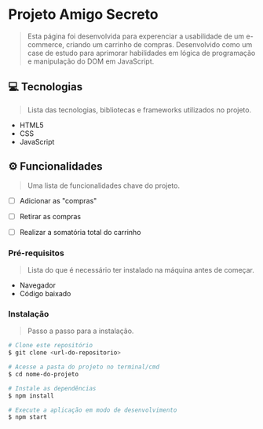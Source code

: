# Projeto Amigo Secreto
> Esta página foi desenvolvida para experenciar a usabilidade de um e-commerce, criando um carrinho de compras. Desenvolvido como um case de estudo para aprimorar habilidades em lógica de programação e manipulação do DOM em JavaScript.

## 💻 Tecnologias
> Lista das tecnologias, bibliotecas e frameworks utilizados no projeto.
* HTML5
* CSS
* JavaScript

## ⚙️ Funcionalidades
> Uma lista de funcionalidades chave do projeto.
* [ ] Adicionar as "compras"
* [ ] Retirar as compras
* [ ] Realizar a somatória total do carrinho


### Pré-requisitos
> Lista do que é necessário ter instalado na máquina antes de começar.
* Navegador
* Código baixado 

### Instalação
> Passo a passo para a instalação.
```bash
# Clone este repositório
$ git clone <url-do-repositorio>

# Acesse a pasta do projeto no terminal/cmd
$ cd nome-do-projeto

# Instale as dependências
$ npm install

# Execute a aplicação em modo de desenvolvimento
$ npm start
